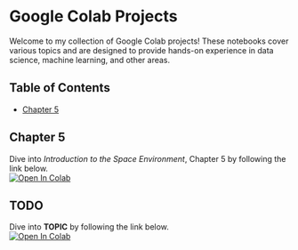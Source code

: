 # Google Colab Projects

Welcome to my collection of Google Colab projects! These notebooks cover various topics and are designed to provide hands-on experience in data science, machine learning, and other areas.

## Table of Contents

- [Chapter 5](#chapter-5)

## Chapter 5

Dive into *Introduction to the Space Environment*, Chapter 5 by following the link below.  
[![Open In Colab](https://colab.research.google.com/assets/colab-badge.svg)](https://colab.research.google.com/gist/davidbeard741/4834d88faec49438a5564d86fd108916/chapter-5.ipynb)


## TODO

Dive into **TOPIC** by following the link below.  
[![Open In Colab](https://colab.research.google.com/assets/colab-badge.svg)](https://colab.research.google.com)
